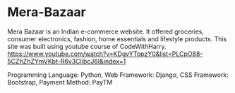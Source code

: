 # Mera-Bazaar

Mera Bazaar is an Indian e-commerce website. 
It offered groceries, consumer electronics, fashion, home essentials and lifestyle products. 
This site was built using youtube course of CodeWithHarry.
https://www.youtube.com/watch?v=KDgvYTopzY0&list=PLCpO88-5CZhZhZYmVKbt-R6v3CIibcJ6I&index=1

Programming Language: Python,
Web Framework: Django,
CSS Framework: Bootstrap,
Payment Method: PayTM
